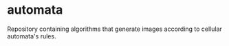 # automata
Repository containing algorithms that generate images according to cellular automata's rules.
